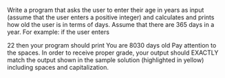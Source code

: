 Write a program that asks the user to enter their age in years as input (assume that the user enters a positive integer) and calculates and prints how old the user is in terms of days. Assume that there are 365 days in a year. For example: if the user enters

 22
then your program should print
You are 8030 days old
Pay attention to the spaces. In order to receive proper grade, your output should EXACTLY match the output shown in the sample solution (highlighted in yellow) including spaces and capitalization.
